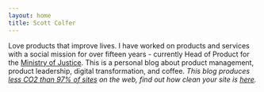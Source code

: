 ```yaml
---
layout: home
title: Scott Colfer
---
```

Love products that improve lives. I have worked on products and services with a social mission for over fifteen years - currently Head of Product for the [Ministry of Justice](https://www.gov.uk/government/organisations/ministry-of-justice/). This is a personal blog about product management, product leadership, digital transformation, and coffee.
_This blog produces [less CO2 than 97% of sites](https://www.websitecarbon.com/website/scottcolfer-com/) on the web, find out how clean your site is [here](https://www.websitecarbon.com/)._
